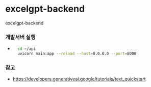 # excelgpt-backend
excelgpt-backend

### 개발서버 실행
- ```bash
    cd ~/api
    uvicorn main:app --reload --host=0.0.0.0 --port=8000
    ```

### 참고
- https://developers.generativeai.google/tutorials/text_quickstart
